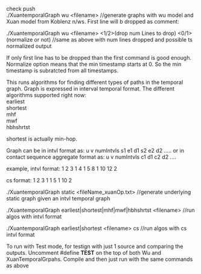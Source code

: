 check push <br>
./XuantemporalGraph wu \<filename\> //generate graphs with wu model and Xuan model from Koblenz n/ws. First line will b dropped as comment:  <br> 

./XuantemporalGraph wu \<filename\> \<1/2\>(drop num Lines to drop) \<0/1\>(normalize or not) //same as above with num lines dropped and possible ts normalized output <br>

If only first line has to be dropped than the first command is good enough. <br>
Normalize option means that the min timestamp starts at 0. So the min timestamp is subratcted from all timestamps. <br>

This runs algorithms for finding different types of paths in the temporal graph.
Graph is expressed in interval temporal format.
The different algorithms supported right now: <br>
earliest <br>
shortest <br>
mhf <br>
mwf <br>
hbhshrtst  <br>

shortest is actually min-hop. <br>

Graph can be in intvl format as:
u v numIntvls s1 e1 d1 s2 e2 d2 .....
or in contact sequence aggregate format as:
u v numIntvls c1 d1 c2 d2 ....

example, intvl format:
1 2 3 1 4 1 5 8 1 10 12 2

cs format:
1 2 3 1 1 5 1 10 2

./XuantemporalGraph static \<fileName_xuanOp.txt\>  //generate underlying static graph given an intvl temporal graph<br>

./XuantemporalGraph earliest|shortest|mhf|mwf|hbhshrtst \<filename\> //run algos with intvl format <br>

./XuantemporalGraph earliest|shortest \<filename\> cs //run algos with cs intvl format <br>

To run with Test mode, for testign with just 1 source and comparing the outputs.
Uncomment #define __TEST__ on the top of both Wu and XuanTemporalGrpahs.
Compile and then just run with the same commands as above
